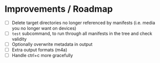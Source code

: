 # Improvements / Roadmap

-   [ ] Delete target directories no longer referenced by manifests (i.e. media you no longer want on devices)
-   [ ] `test` subcommand, to run through all manifests in the tree and check validity
-   [ ] Optionally overwrite metadata in output
-   [ ] Extra output formats (m4a)
-   [ ] Handle ctrl+c more gracefully
